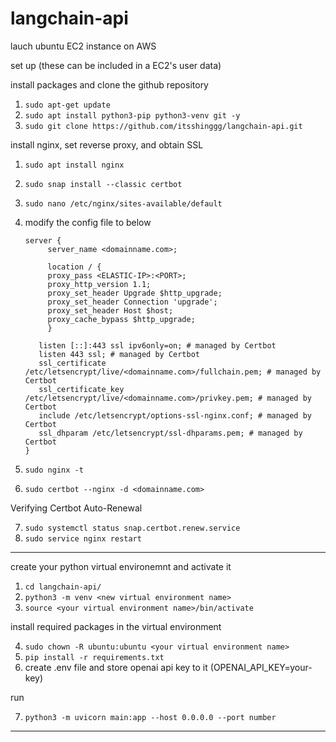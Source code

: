 # langchain-api

lauch ubuntu EC2 instance on AWS

set up (these can be included in a EC2's user data)

install packages and clone the github repository

1. `sudo apt-get update`
2. `sudo apt install python3-pip python3-venv git -y`
3. `sudo git clone https://github.com/itsshinggg/langchain-api.git`

install nginx, set reverse proxy, and obtain SSL

1. `sudo apt install nginx`
2. `sudo snap install --classic certbot`
3. `sudo nano /etc/nginx/sites-available/default`
4. modify the config file to below

   ```
   server {
        server_name <domainname.com>;

        location / {
        proxy_pass <ELASTIC-IP>:<PORT>;
        proxy_http_version 1.1;
        proxy_set_header Upgrade $http_upgrade;
        proxy_set_header Connection 'upgrade';
        proxy_set_header Host $host;
        proxy_cache_bypass $http_upgrade;
        }

      listen [::]:443 ssl ipv6only=on; # managed by Certbot
      listen 443 ssl; # managed by Certbot
      ssl_certificate /etc/letsencrypt/live/<domainname.com>/fullchain.pem; # managed by Certbot
      ssl_certificate_key /etc/letsencrypt/live/<domainname.com>/privkey.pem; # managed by Certbot
      include /etc/letsencrypt/options-ssl-nginx.conf; # managed by Certbot
      ssl_dhparam /etc/letsencrypt/ssl-dhparams.pem; # managed by Certbot
   }
   ```

5. `sudo nginx -t`
6. `sudo certbot --nginx -d <domainname.com> `

Verifying Certbot Auto-Renewal

7. `sudo systemctl status snap.certbot.renew.service`
8. `sudo service nginx restart`

---

create your python virtual environemnt and activate it

1. `cd langchain-api/`
2. `python3 -m venv <new virtual environment name>`
3. `source <your virtual environment name>/bin/activate`

install required packages in the virtual environment

4. `sudo chown -R ubuntu:ubuntu <your virtual environment name>`
5. `pip install -r requirements.txt`
6. create .env file and store openai api key to it (OPENAI_API_KEY=your-key)

run

7. `python3 -m uvicorn main:app --host 0.0.0.0 --port number`

---
